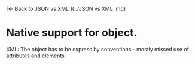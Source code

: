 [← Back to JSON vs XML ](../JSON vs XML .md)

# Native support for object.

XML: The object has to be express by conventions - mostly missed use of attributes and elements.